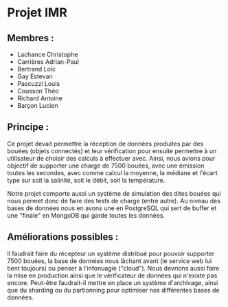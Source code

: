 # Projet IMR

## Membres :

* Lachance Christophe
* Carrières Adrian-Paul
* Bertrand Loïc
* Gay Estevan
* Pascuzzi Louis
* Cousson Théo
* Richard Antoine
* Barçon Lucien

## Principe :

Ce projet devait permettre la réception de données produites par des bouées (objets connectés) et leur vérification pour ensuite permettre à un utilisateur de choisir des calculs à effectuer avec.
Ainsi, nous avions pour objectif de supporter une charge de 7500 bouées, avec une émission toutes les secondes, avec comme calcul la moyenne, la médiane et l'écart type sur soit la salinité, soit le débit, soit la température.

Notre projet comporte aussi un système de simulation des dites bouées qui nous permet donc de faire des tests de charge (entre autre).
Au niveau des bases de données nous en avons une en PostgreSQL qui sert de buffer et une "finale" en MongoDB qui garde toutes les données.

## Améliorations possibles :

Il faudrait faire du récepteur un système distribué pour pouvoir supporter 7500 bouées, la base de données nous lâchant avant (le service web lui tient toujours) ou penser à l'infonuagie ("cloud").
Nous devrions aussi faire la mise en production ainsi que le vérificateur de données qui n'existe pas encore.
Peut-être faudrait-il mettre en place un système d'archivage, ainsi que du sharding ou du partionning pour optimiser nos différentes bases de données.
